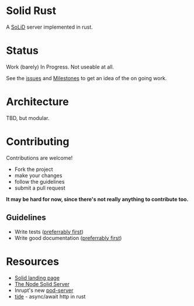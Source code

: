 # Solid Rust

A [SoLiD] server implemented in rust.

# Status

Work (barely) In Progress. Not useable at all.

See the [issues](https://github.com/JordanShurmer/solid-rust/issues) and [Milestones](https://github.com/JordanShurmer/solid-rust/milestones) to get an idea of the on going work.

# Architecture

TBD, but modular.

# Contributing

Contributions are welcome! 

* Fork the project
* make your changes
* follow the guidelines
* submit a pull request

**It may be hard for now, since there's not really anything to contribute too.**

## Guidelines

* Write tests ([preferrably first](http://www.butunclebob.com/ArticleS.UncleBob.TheThreeRulesOfTdd))
* Write good documentation ([preferrably first](https://gist.github.com/zsup/9434452))

# Resources

* [Solid landing page][SoLiD]
* [The Node Solid Server][nss]
* Inrupt's new [pod-server]
* [tide](https://github.com/rustasync/tide) - async/await http in rust

[SoLid]: https://solid.github.io/
[pod-server]: https://github.com/inrupt/pod-server
[nss]: https://github.com/solid/node-solid-server

